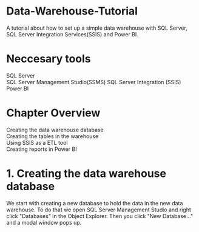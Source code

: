 # Data-Warehouse-Tutorial
A tutorial about how to set up a simple data warehouse with SQL Server, SQL Server Integration Services(SSIS) and Power BI.

# Neccesary tools
SQL Server  
SQL Server Management Studio(SSMS) 
SQL Server Integration (SSIS)  
Power BI  

# Chapter Overview
Creating the data warehouse database  
Creating the tables in the warehouse  
Using SSIS as a ETL tool  
Creating reports in Power BI

# 1. Creating the data warehouse database
We start with creating a new database to hold the data in the new data warehouse. To do that we open SQL Server Management Studio and right click "Databases" in the Object Explorer. Then you click "New Database..." and a modal window pops up.
